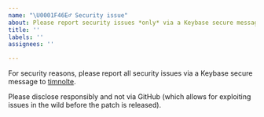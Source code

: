 ```yaml
---
name: "\U0001F46E‍♂️ Security issue"
about: Please report security issues *only* via a Keybase secure message to [timnolte](https://keybase.io/timnolte/chat)
title: ''
labels: ''
assignees: ''

---
```


For security reasons, please report all security issues via a Keybase secure message to [timnolte](https://keybase.io/timnolte/chat).

Please disclose responsibly and not via GitHub (which allows for exploiting issues in the wild before the patch is released).
